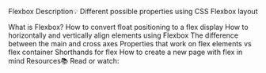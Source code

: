 Flexbox Description💡 Different possible properties using CSS Flexbox layout

What is Flexbox? How to convert float positioning to a flex display How to horizontally and vertically align elements using Flexbox The difference between the main and cross axes Properties that work on flex elements vs flex container Shorthands for flex How to create a new page with flex in mind Resources📚 Read or watch:
